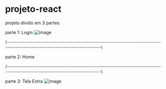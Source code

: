 # projeto-react
projeto divido em 3 partes:

parte 1: Login ![image](https://github.com/reinaldo-daniel/projeto-react/assets/131211736/05cdd614-3935-4335-8e52-9931a928946f)

/-----------------------------------------------------------------------------------------------------------------------------\

parte 2: Home

/-----------------------------------------------------------------------------------------------------------------------------\

parte 3: Tela Extra ![image](https://github.com/reinaldo-daniel/projeto-react/assets/131211736/28255a42-7abf-4335-bb46-f33207425cc5)
